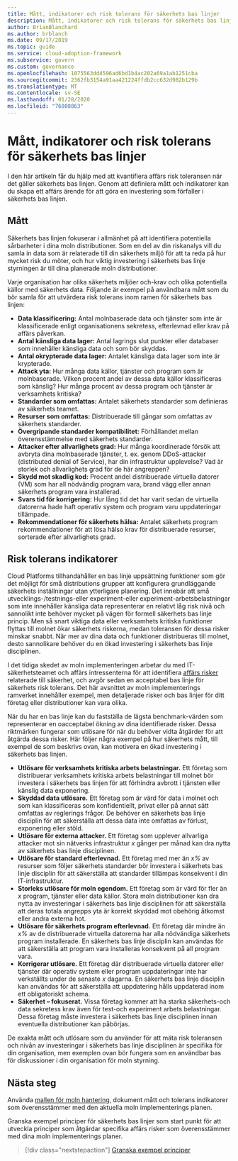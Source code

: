 ```yaml
---
title: Mått, indikatorer och risk tolerans för säkerhets bas linjer
description: Mått, indikatorer och risk tolerans för säkerhets bas linjer
author: BrianBlanchard
ms.author: brblanch
ms.date: 09/17/2019
ms.topic: guide
ms.service: cloud-adoption-framework
ms.subservice: govern
ms.custom: governance
ms.openlocfilehash: 1075563dd4596ad6bd1b4ac202a69a1ab1251cba
ms.sourcegitcommit: 2362fb3154a91aa421224ffdb2cc632d982b129b
ms.translationtype: MT
ms.contentlocale: sv-SE
ms.lasthandoff: 01/28/2020
ms.locfileid: "76808863"
---
```

# <a name="security-baseline-metrics-indicators-and-risk-tolerance"></a>Mått, indikatorer och risk tolerans för säkerhets bas linjer

I den här artikeln får du hjälp med att kvantifiera affärs risk toleransen när det gäller säkerhets bas linjen. Genom att definiera mått och indikatorer kan du skapa ett affärs ärende för att göra en investering som förfaller i säkerhets bas linjen.

## <a name="metrics"></a>Mått

Säkerhets bas linjen fokuserar i allmänhet på att identifiera potentiella sårbarheter i dina moln distributioner. Som en del av din riskanalys vill du samla in data som är relaterade till din säkerhets miljö för att ta reda på hur mycket risk du möter, och hur viktig investering i säkerhets bas linje styrningen är till dina planerade moln distributioner.

Varje organisation har olika säkerhets miljöer och-krav och olika potentiella källor med säkerhets data. Följande är exempel på användbara mått som du bör samla för att utvärdera risk tolerans inom ramen för säkerhets bas linjen:

- **Data klassificering:** Antal molnbaserade data och tjänster som inte är klassificerade enligt organisationens sekretess, efterlevnad eller krav på affärs påverkan.
- **Antal känsliga data lager:** Antal lagrings slut punkter eller databaser som innehåller känsliga data och som bör skyddas.
- **Antal okrypterade data lager:** Antalet känsliga data lager som inte är krypterade.
- **Attack yta:** Hur många data källor, tjänster och program som är molnbaserade. Vilken procent andel av dessa data källor klassificeras som känslig? Hur många procent av dessa program och tjänster är verksamhets kritiska?
- **Standarder som omfattas:** Antalet säkerhets standarder som definieras av säkerhets teamet.
- **Resurser som omfattas:** Distribuerade till gångar som omfattas av säkerhets standarder.
- **Övergripande standarder kompatibilitet:** Förhållandet mellan överensstämmelse med säkerhets standarder.
- **Attacker efter allvarlighets grad:** Hur många koordinerade försök att avbryta dina molnbaserade tjänster, t. ex. genom DDoS-attacker (distributed denial of Service), har din infrastruktur upplevelse? Vad är storlek och allvarlighets grad för de här angreppen?
- **Skydd mot skadlig kod:** Procent andel distribuerade virtuella datorer (VM) som har all nödvändig program vara, brand vägg eller annan säkerhets program vara installerad.
- **Svars tid för korrigering:** Hur lång tid det har varit sedan de virtuella datorerna hade haft operativ system och program varu uppdateringar tillämpade.
- **Rekommendationer för säkerhets hälsa:** Antalet säkerhets program rekommendationer för att lösa hälso krav för distribuerade resurser, sorterade efter allvarlighets grad.

## <a name="risk-tolerance-indicators"></a>Risk tolerans indikatorer

Cloud Platforms tillhandahåller en bas linje uppsättning funktioner som gör det möjligt för små distributions grupper att konfigurera grundläggande säkerhets inställningar utan ytterligare planering. Det innebär att små utvecklings-/testnings-eller experiment-eller experiment-arbetsbelastningar som inte innehåller känsliga data representerar en relativt låg risk nivå och sannolikt inte behöver mycket på vägen för formell säkerhets bas linje princip. Men så snart viktiga data eller verksamhets kritiska funktioner flyttas till molnet ökar säkerhets riskerna, medan toleransen för dessa risker minskar snabbt. När mer av dina data och funktioner distribueras till molnet, desto sannolikare behöver du en ökad investering i säkerhets bas linje disciplinen.

I det tidiga skedet av moln implementeringen arbetar du med IT-säkerhetsteamet och affärs intressenterna för att identifiera [affärs risker](./business-risks.md) relaterade till säkerhet, och avgör sedan en acceptabel bas linje för säkerhets risk tolerans. Det här avsnittet av moln implementerings ramverket innehåller exempel, men detaljerade risker och bas linjer för ditt företag eller distributioner kan vara olika.

När du har en bas linje kan du fastställa de lägsta benchmark-värden som representerar en oacceptabel ökning av dina identifierade risker. Dessa riktmärken fungerar som utlösare för när du behöver vidta åtgärder för att åtgärda dessa risker. Här följer några exempel på hur säkerhets mått, till exempel de som beskrivs ovan, kan motivera en ökad investering i säkerhets bas linjen.

- **Utlösare för verksamhets kritiska arbets belastningar.** Ett företag som distribuerar verksamhets kritiska arbets belastningar till molnet bör investera i säkerhets bas linjen för att förhindra avbrott i tjänsten eller känslig data exponering.
- **Skyddad data utlösare.** Ett företag som är värd för data i molnet och som kan klassificeras som konfidentiellt, privat eller på annat sätt omfattas av reglerings frågor. De behöver en säkerhets bas linje disciplin för att säkerställa att dessa data inte omfattas av förlust, exponering eller stöld.
- **Utlösare för externa attacker.** Ett företag som upplever allvarliga attacker mot sin nätverks infrastruktur _x_ gånger per månad kan dra nytta av säkerhets bas linje disciplinen.
- **Utlösare för standard efterlevnad.** Ett företag med mer än _x%_ av resurser som följer säkerhets standarder bör investera i säkerhets bas linje disciplin för att säkerställa att standarder tillämpas konsekvent i din IT-infrastruktur.
- **Storleks utlösare för moln egendom.** Ett företag som är värd för fler än _x_ program, tjänster eller data källor. Stora moln distributioner kan dra nytta av investeringar i säkerhets bas linje disciplinen för att säkerställa att deras totala angrepps yta är korrekt skyddad mot obehörig åtkomst eller andra externa hot.
- **Utlösare för säkerhets program efterlevnad.** Ett företag där mindre än _x%_ av de distribuerade virtuella datorerna har alla nödvändiga säkerhets program installerade. En säkerhets bas linje disciplin kan användas för att säkerställa att program vara installeras konsekvent på all program vara.
- **Korrigerar utlösare.** Ett företag där distribuerade virtuella datorer eller tjänster där operativ system eller program uppdateringar inte har verkställts under de senaste _x_ dagarna. En säkerhets bas linje disciplin kan användas för att säkerställa att uppdatering hålls uppdaterad inom ett obligatoriskt schema.
- **Säkerhet – fokuserat.** Vissa företag kommer att ha starka säkerhets-och data sekretess krav även för test-och experiment arbets belastningar. Dessa företag måste investera i säkerhets bas linje disciplinen innan eventuella distributioner kan påbörjas.

De exakta mått och utlösare som du använder för att mäta risk toleransen och nivån av investeringar i säkerhets bas linje disciplinen är specifika för din organisation, men exemplen ovan bör fungera som en användbar bas för diskussioner i din organisation för moln styrning.

## <a name="next-steps"></a>Nästa steg

Använda [mallen för moln hantering](./template.md), dokument mått och tolerans indikatorer som överensstämmer med den aktuella moln implementerings planen.

Granska exempel principer för säkerhets bas linjer som start punkt för att utveckla principer som åtgärdar specifika affärs risker som överensstämmer med dina moln implementerings planer.

> [!div class="nextstepaction"]
> [Granska exempel principer](./policy-statements.md)
